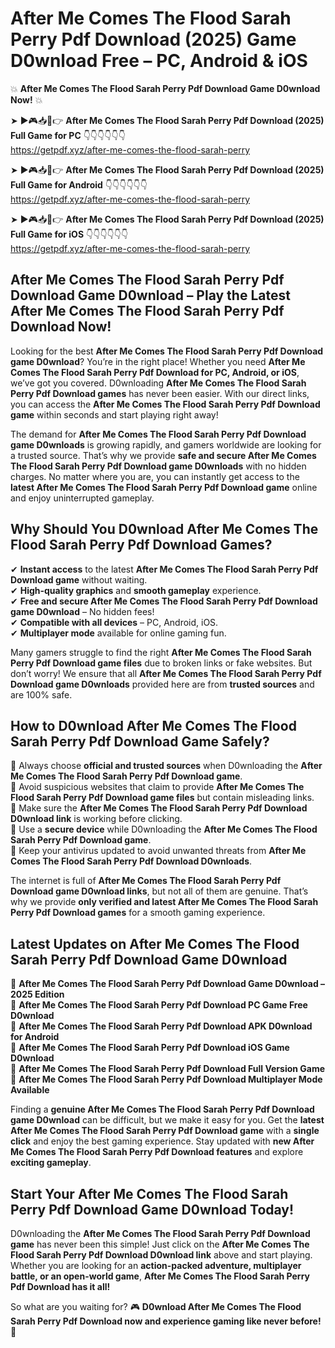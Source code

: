 # After Me Comes The Flood Sarah Perry Pdf Download (2025) Game D0wnload Free – PC, Android & iOS

💥 **After Me Comes The Flood Sarah Perry Pdf Download Game D0wnload Now!** 💥  

➤ ►🎮📥📱👉 **After Me Comes The Flood Sarah Perry Pdf Download (2025) Full Game for PC** 👇👇👇👇👇👇  
https://getpdf.xyz/after-me-comes-the-flood-sarah-perry  

➤ ►🎮📥📱👉 **After Me Comes The Flood Sarah Perry Pdf Download (2025) Full Game for Android** 👇👇👇👇👇👇  
https://getpdf.xyz/after-me-comes-the-flood-sarah-perry  

➤ ►🎮📥📱👉 **After Me Comes The Flood Sarah Perry Pdf Download (2025) Full Game for iOS** 👇👇👇👇👇👇  
https://getpdf.xyz/after-me-comes-the-flood-sarah-perry  

## After Me Comes The Flood Sarah Perry Pdf Download Game D0wnload – Play the Latest After Me Comes The Flood Sarah Perry Pdf Download Now!

Looking for the best **After Me Comes The Flood Sarah Perry Pdf Download game D0wnload**? You’re in the right place! Whether you need **After Me Comes The Flood Sarah Perry Pdf Download for PC, Android, or iOS**, we’ve got you covered. D0wnloading **After Me Comes The Flood Sarah Perry Pdf Download games** has never been easier. With our direct links, you can access the **After Me Comes The Flood Sarah Perry Pdf Download game** within seconds and start playing right away!  

The demand for **After Me Comes The Flood Sarah Perry Pdf Download game D0wnloads** is growing rapidly, and gamers worldwide are looking for a trusted source. That’s why we provide **safe and secure After Me Comes The Flood Sarah Perry Pdf Download game D0wnloads** with no hidden charges. No matter where you are, you can instantly get access to the **latest After Me Comes The Flood Sarah Perry Pdf Download game** online and enjoy uninterrupted gameplay.  

## **Why Should You D0wnload After Me Comes The Flood Sarah Perry Pdf Download Games?**  

✔ **Instant access** to the latest **After Me Comes The Flood Sarah Perry Pdf Download game** without waiting.  
✔ **High-quality graphics** and **smooth gameplay** experience.  
✔ **Free and secure After Me Comes The Flood Sarah Perry Pdf Download game D0wnload** – No hidden fees!  
✔ **Compatible with all devices** – PC, Android, iOS.  
✔ **Multiplayer mode** available for online gaming fun.  

Many gamers struggle to find the right **After Me Comes The Flood Sarah Perry Pdf Download game files** due to broken links or fake websites. But don’t worry! We ensure that all **After Me Comes The Flood Sarah Perry Pdf Download game D0wnloads** provided here are from **trusted sources** and are 100% safe.  

## **How to D0wnload After Me Comes The Flood Sarah Perry Pdf Download Game Safely?**  

📌 Always choose **official and trusted sources** when D0wnloading the **After Me Comes The Flood Sarah Perry Pdf Download game**.  
📌 Avoid suspicious websites that claim to provide **After Me Comes The Flood Sarah Perry Pdf Download game files** but contain misleading links.  
📌 Make sure the **After Me Comes The Flood Sarah Perry Pdf Download D0wnload link** is working before clicking.  
📌 Use a **secure device** while D0wnloading the **After Me Comes The Flood Sarah Perry Pdf Download game**.  
📌 Keep your antivirus updated to avoid unwanted threats from **After Me Comes The Flood Sarah Perry Pdf Download D0wnloads**.  

The internet is full of **After Me Comes The Flood Sarah Perry Pdf Download game D0wnload links**, but not all of them are genuine. That’s why we provide **only verified and latest After Me Comes The Flood Sarah Perry Pdf Download games** for a smooth gaming experience.  

## **Latest Updates on After Me Comes The Flood Sarah Perry Pdf Download Game D0wnload**  

🔹 **After Me Comes The Flood Sarah Perry Pdf Download Game D0wnload – 2025 Edition**  
🔹 **After Me Comes The Flood Sarah Perry Pdf Download PC Game Free D0wnload**  
🔹 **After Me Comes The Flood Sarah Perry Pdf Download APK D0wnload for Android**  
🔹 **After Me Comes The Flood Sarah Perry Pdf Download iOS Game D0wnload**  
🔹 **After Me Comes The Flood Sarah Perry Pdf Download Full Version Game**  
🔹 **After Me Comes The Flood Sarah Perry Pdf Download Multiplayer Mode Available**  

Finding a **genuine After Me Comes The Flood Sarah Perry Pdf Download game D0wnload** can be difficult, but we make it easy for you. Get the **latest After Me Comes The Flood Sarah Perry Pdf Download game** with a **single click** and enjoy the best gaming experience. Stay updated with **new After Me Comes The Flood Sarah Perry Pdf Download features** and explore **exciting gameplay**.  

## **Start Your After Me Comes The Flood Sarah Perry Pdf Download Game D0wnload Today!**  

D0wnloading the **After Me Comes The Flood Sarah Perry Pdf Download game** has never been this simple! Just click on the **After Me Comes The Flood Sarah Perry Pdf Download D0wnload link** above and start playing. Whether you are looking for an **action-packed adventure, multiplayer battle, or an open-world game**, **After Me Comes The Flood Sarah Perry Pdf Download has it all!**  

So what are you waiting for? 🎮 **D0wnload After Me Comes The Flood Sarah Perry Pdf Download now and experience gaming like never before!** 🚀  